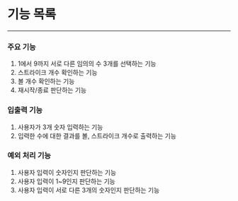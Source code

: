 # 기능 목록

---

### 주요 기능

1. 1에서 9까지 서로 다른 임의의 수 3개를 선택하는 기능
2. 스트라이크 개수 확인하는 기능
3. 볼 개수 확인하는 기능
4. 재시작/종료 판단하는 기능

### 입출력 기능

1. 사용자가 3개 숫자 입력하는 기능
2. 입력한 수에 대한 결과를 볼, 스트라이크 개수로 출력하는 기능

### 예외 처리 기능

1. 사용자 입력이 숫자인지 판단하는 기능
2. 사용자 입력이 1~9인지 판단하는 기능
3. 사용자 입력이 서로 다른 3개의 숫자인지 판단하는 기능
